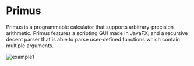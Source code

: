 # Primus

Primus is a programmable calculator that supports arbitrary-precision arithmetic. Primus features a scripting GUI made in JavaFX, and a recursive decent parser that is able to parse user-defined functions which contain multiple arguments.

![example1](https://imgur.com/6AULaJV.png)
